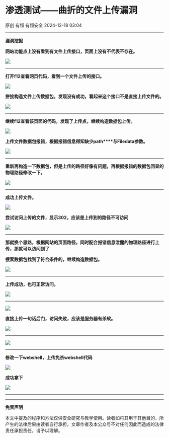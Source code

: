 #  渗透测试——曲折的文件上传漏洞   
原创 有恒  有恒安全   2024-12-18 03:04  
  
****  
**漏洞挖掘**  
  
**网站功能点上没有看到有文件上传接口，页面上没有不代表不存在。**  
  
![](https://mmbiz.qpic.cn/mmbiz_png/fp1zrrz1Uib9hpdu4icdsYrxAWpntJ0VowsxTv0UCePsvsIVLbrLIy3bwMqLL1SmbibpOFDWM4twWdAgXGibz0YN6w/640?wx_fmt=png&from=appmsg "")  
  
****  
**打开f12查看网页代码，看到一个文件上传的接口。**  
  
![](https://mmbiz.qpic.cn/mmbiz_png/fp1zrrz1Uib9hpdu4icdsYrxAWpntJ0VowTTK7Z2TmfIraNbUyj8x2eUWmT6jIAq3oz5Wo3zhy3eK49AM10ynkzA/640?wx_fmt=png&from=appmsg "")  
  
**拼接构造文件上传数据包，发现没有成功，看起来这个接口不是直接上传文件的。**  
  
![](https://mmbiz.qpic.cn/mmbiz_png/fp1zrrz1Uib9hpdu4icdsYrxAWpntJ0VowVGfKewyWCicjlkLncAmmCDCX967RCjoARRTTnjU9oQy21KdS2y60BEw/640?wx_fmt=png&from=appmsg "")  
  
****  
**继续f12查看该页面的代码，发现了上传点，继续构造数据包上传。**  
  
![](https://mmbiz.qpic.cn/mmbiz_png/fp1zrrz1Uib9hpdu4icdsYrxAWpntJ0VowtULfHtfFmoZDXcIhaXoYTwttLYbKat2ovTd7PXfeIBVltoc3tlGDjA/640?wx_fmt=png&from=appmsg "")  
  
**上传文件数据包报错，根据报错信息得知缺少path****与Filedata参数。**  
  
![](https://mmbiz.qpic.cn/mmbiz_png/fp1zrrz1Uib9hpdu4icdsYrxAWpntJ0VowRdl0vUX5aAPUla3RgfKGnaZv5hZicDqIC1yg1P6zAnvibmlicxQfJDduQ/640?wx_fmt=png&from=appmsg "")  
  
****  
**重新再构造一下数据包，但是上传的路径好像有问题，再根据报错的数据包回显的物理路径修改一下。**  
  
![](https://mmbiz.qpic.cn/mmbiz_png/fp1zrrz1Uib9hpdu4icdsYrxAWpntJ0VowYGCyjd9Up4xogSGib7wo3icKpVmMBkWURhCq62knQG6jiaLrghg6ATwicQ/640?wx_fmt=png&from=appmsg "")  
  
****  
**成功上传文件。**  
  
![](https://mmbiz.qpic.cn/mmbiz_png/fp1zrrz1Uib9hpdu4icdsYrxAWpntJ0Vow4iaF4X4wULOFsVfN7CgKNNibemWTx8KSykpLNLDfxVuGxGCKmtSwt33g/640?wx_fmt=png&from=appmsg "")  
  
**尝试访问上传的文件，显示302，应该是上传到的路径不可访问**  
  
![](https://mmbiz.qpic.cn/mmbiz_png/fp1zrrz1Uib9hpdu4icdsYrxAWpntJ0VowsYIThicibaANiaOlf23Tff0ZrSb6avfEzia2GOKia5hG1gLAhSVpqiaiaRleg/640?wx_fmt=png&from=appmsg "")  
  
****  
**那就换个思路，根据网站的页面路径，同时配合报错信息泄露的物理路径进行上传，那就可以访问到了**  
  
**搜索数据包找到了符合条件的，继续构造数据包。**  
  
![](https://mmbiz.qpic.cn/mmbiz_png/fp1zrrz1Uib9hpdu4icdsYrxAWpntJ0VowC6wibyewKqkduydXItkE9w5tP6aBqK7zn0SEwhcxwk5a08mzUsWtjKg/640?wx_fmt=png&from=appmsg "")  
  
****  
**上传成功，也可正常访问。**  
  
![](https://mmbiz.qpic.cn/mmbiz_png/fp1zrrz1Uib9hpdu4icdsYrxAWpntJ0VowmA22uGp0eFTyCjLMbGgjIbenVp18IFN2uAk0umhhe38a3ia6oS6g9AQ/640?wx_fmt=png&from=appmsg "")  
  
****  
![](https://mmbiz.qpic.cn/mmbiz_png/fp1zrrz1Uib9hpdu4icdsYrxAWpntJ0VoweCe9dkiablMfWlDU3INzlUE4qKM7XkRNXjhZymREQicgCw492audWiavw/640?wx_fmt=png&from=appmsg "")  
  
**直接上传一句话后门，访问失败，应该是服务器有杀软。**  
  
![](https://mmbiz.qpic.cn/mmbiz_png/fp1zrrz1Uib9hpdu4icdsYrxAWpntJ0VowPXhibnicUzty9p0vnGPJsyZbUicgBLAzH8UASkeCiblrgZaibssFzLs5F7Q/640?wx_fmt=png&from=appmsg "")  
  
****  
![](https://mmbiz.qpic.cn/mmbiz_png/fp1zrrz1Uib9hpdu4icdsYrxAWpntJ0Vow6ZSYvzORPSNYJ3WIePLicibicibHja3MJRDPnicSFrDjJpffb5pUsedhpxQ/640?wx_fmt=png&from=appmsg "")  
  
****  
**修改一下webshell，上传免杀webshell代码**  
  
![](https://mmbiz.qpic.cn/mmbiz_png/fp1zrrz1Uib9hpdu4icdsYrxAWpntJ0VowgyicxmE2GOicz3Pa5ia3Be0fLebBsYeVgqCvibAxmogDiaRLQ6y3ziborWSg/640?wx_fmt=png&from=appmsg "")  
  
**成功拿下**  
  
![](https://mmbiz.qpic.cn/mmbiz_png/fp1zrrz1Uib9hpdu4icdsYrxAWpntJ0VowfmE1HgNL32StnfLUgZXpIv9W1rUU0UDtJtxv3U19LPsluL91MCvnYA/640?wx_fmt=png&from=appmsg "")  
  
****  
****  
**免责声明**  
  
本文中提及的程序和方法仅供安全研究与教学使用。读者如将其用于其他目的，所产生的法律后果由读者自行承担。文章作者及本公众号不对任何因此而造成的法律责任承担责任，请予以理解。  
  
  
